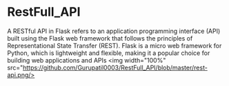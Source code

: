 # RestFull_API
A RESTful API in Flask refers to an application programming interface (API) built using the Flask web framework that follows the principles of Representational State Transfer (REST). Flask is a micro web framework for Python, which is lightweight and flexible, making it a popular choice for building web applications and APIs
<img width="100%" src="https://github.com/Gurupatil0003/RestFull_API/blob/master/rest-api.png/>
